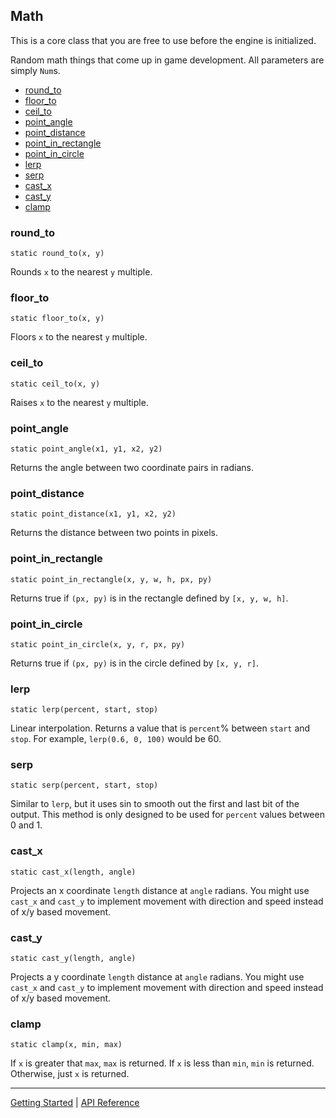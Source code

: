 ## Math
This is a core class that you are free to use before the engine is initialized.

Random math things that come up in game development. All parameters are simply `Num`s.

 + [round_to](#round_to)
 + [floor_to](#floor_to)
 + [ceil_to](#ceil_to)
 + [point_angle](#point_angle)
 + [point_distance](#point_distance)
 + [point_in_rectangle](#point_in_rectangle)
 + [point_in_circle](#point_in_circle)
 + [lerp](#lerp)
 + [serp](#serp)
 + [cast_x](#cast_x)
 + [cast_y](#cast_y)
 + [clamp](#clamp)

### round_to
`static round_to(x, y)`

Rounds `x` to the nearest `y` multiple.

### floor_to
`static floor_to(x, y)`

Floors `x` to the nearest `y` multiple.

### ceil_to
`static ceil_to(x, y)`

Raises `x` to the nearest `y` multiple.

### point_angle
`static point_angle(x1, y1, x2, y2)`

Returns the angle between two coordinate pairs in radians.

### point_distance
`static point_distance(x1, y1, x2, y2)`

Returns the distance between two points in pixels.

### point_in_rectangle
`static point_in_rectangle(x, y, w, h, px, py)`

Returns true if `(px, py)` is in the rectangle defined by `[x, y, w, h]`.

### point_in_circle
`static point_in_circle(x, y, r, px, py)`

Returns true if `(px, py)` is in the circle defined by `[x, y, r]`.

### lerp
`static lerp(percent, start, stop)`

Linear interpolation. Returns a value that is `percent`% between `start` and `stop`. For example,
`lerp(0.6, 0, 100)` would be 60.

### serp
`static serp(percent, start, stop)`

Similar to `lerp`, but it uses sin to smooth out the first and last bit of the output. This method
is only designed to be used for `percent` values between 0 and 1.

### cast_x
`static cast_x(length, angle)`

Projects an x coordinate `length` distance at `angle` radians. You might use `cast_x` and `cast_y`
to implement movement with direction and speed instead of x/y based movement.

### cast_y
`static cast_y(length, angle)`

Projects a y coordinate `length` distance at `angle` radians. You might use `cast_x` and `cast_y`
to implement movement with direction and speed instead of x/y based movement.

### clamp
`static clamp(x, min, max)`

If `x` is greater that `max`, `max` is returned. If `x` is less than `min`, `min` is returned. Otherwise, just
`x` is returned.
    
-----------

[Getting Started](../GettingStarted.md) | [API Reference](../API.md)